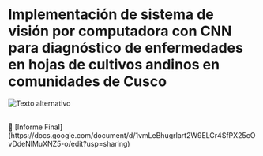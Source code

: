 # Implementación de sistema de visión por computadora con CNN para diagnóstico de enfermedades en hojas de cultivos andinos en comunidades de Cusco
![Texto alternativo](https://img.freepik.com/premium-photo/robot-hand-holding-small-plants-with-environment-icon_296091-7706.jpg)

<br>
📄 [Informe Final] (https://docs.google.com/document/d/1vmLeBhugrIart2W9ELCr4SfPX25cOvDdeNlMuXNZ5-o/edit?usp=sharing)



